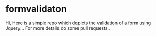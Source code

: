 # formvalidaton
Hi, Here is a simple repo which depicts the validation of a form using Jquery...
For more details do some pull requests..
